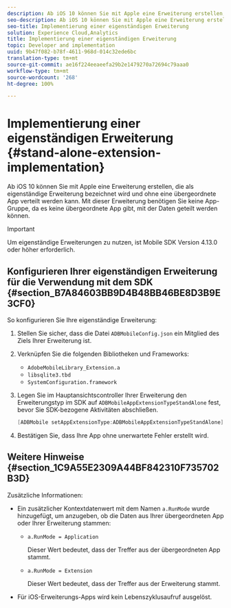 ```yaml
---
description: Ab iOS 10 können Sie mit Apple eine Erweiterung erstellen, die als eigenständige Erweiterung bezeichnet wird und ohne eine übergeordnete App verteilt werden kann. Mit dieser Erweiterung benötigen Sie keine App-Gruppe, da es keine übergeordnete App gibt, mit der Daten geteilt werden können.
seo-description: Ab iOS 10 können Sie mit Apple eine Erweiterung erstellen, die als eigenständige Erweiterung bezeichnet wird und ohne eine übergeordnete App verteilt werden kann. Mit dieser Erweiterung benötigen Sie keine App-Gruppe, da es keine übergeordnete App gibt, mit der Daten geteilt werden können.
seo-title: Implementierung einer eigenständigen Erweiterung
solution: Experience Cloud,Analytics
title: Implementierung einer eigenständigen Erweiterung
topic: Developer and implementation
uuid: 9b47f082-b78f-4611-968d-014c32ede6bc
translation-type: tm+mt
source-git-commit: ae16f224eeaeefa29b2e1479270a72694c79aaa0
workflow-type: tm+mt
source-wordcount: '268'
ht-degree: 100%

---
```



# Implementierung einer eigenständigen Erweiterung {#stand-alone-extension-implementation}

Ab iOS 10 können Sie mit Apple eine Erweiterung erstellen, die als eigenständige Erweiterung bezeichnet wird und ohne eine übergeordnete App verteilt werden kann. Mit dieser Erweiterung benötigen Sie keine App-Gruppe, da es keine übergeordnete App gibt, mit der Daten geteilt werden können.

>[!IMPORTANT]
>
>Um eigenständige Erweiterungen zu nutzen, ist Mobile SDK Version 4.13.0 oder höher erforderlich.

## Konfigurieren Ihrer eigenständigen Erweiterung für die Verwendung mit dem SDK {#section_B7A84603BB9D4B48BB46BE8D3B9E3CF0}

So konfigurieren Sie Ihre eigenständige Erweiterung:

1. Stellen Sie sicher, dass die Datei `ADBMobileConfig.json` ein Mitglied des Ziels Ihrer Erweiterung ist.
1. Verknüpfen Sie die folgenden Bibliotheken und Frameworks:

   * `AdobeMobileLibrary_Extension.a`
   * `libsqlite3.tbd`
   * `SystemConfiguration.framework`

1. Legen Sie im Hauptansichtscontroller Ihrer Erweiterung den Erweiterungstyp im SDK auf `ADBMobileAppExtensionTypeStandAlone` fest, bevor Sie SDK-bezogene Aktivitäten abschließen.

   ```objective-c
   [ADBMobile setAppExtensionType:ADBMobileAppExtensionTypeStandAlone];
   ```

1. Bestätigen Sie, dass Ihre App ohne unerwartete Fehler erstellt wird.

## Weitere Hinweise {#section_1C9A55E2309A44BF842310F735702B3D}

Zusätzliche Informationen:

* Ein zusätzlicher Kontextdatenwert mit dem Namen `a.RunMode` wurde hinzugefügt, um anzugeben, ob die Daten aus Ihrer übergeordneten App oder Ihrer Erweiterung stammen:

   * `a.RunMode = Application`

      Dieser Wert bedeutet, dass der Treffer aus der übergeordneten App stammt.
   * `a.RunMode = Extension`

      Dieser Wert bedeutet, dass der Treffer aus der Erweiterung stammt.

* Für iOS-Erweiterungs-Apps wird kein Lebenszyklusaufruf ausgelöst.

